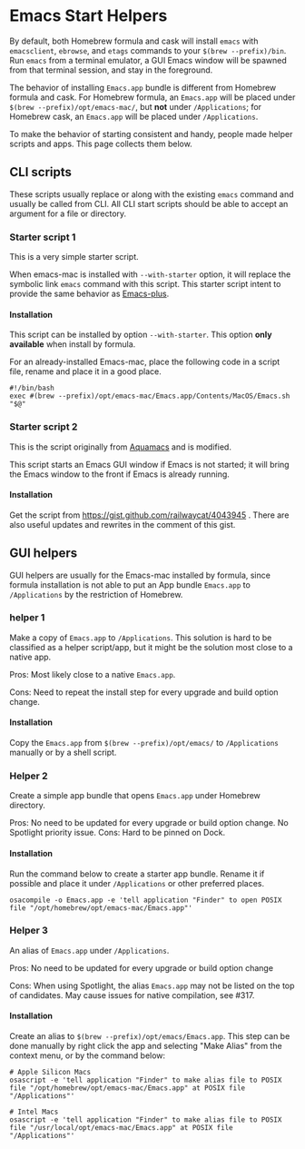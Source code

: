 # Emacs Start Helpers

By default, both Homebrew formula and cask will install `emacs` with `emacsclient`, `ebrowse`, and `etags` commands to your `$(brew --prefix)/bin`. Run `emacs` from a terminal emulator, a GUI Emacs window will be spawned from that terminal session, and stay in the foreground.

The behavior of installing `Emacs.app` bundle is different from Homebrew formula and cask. For Homebrew formula, an `Emacs.app` will be placed under `$(brew --prefix)/opt/emacs-mac/`, but **not** under `/Applications`; for Homebrew cask, an `Emacs.app` will be placed under `/Applications`.

To make the behavior of starting consistent and handy, people made helper scripts and apps. This page collects them below.

## CLI scripts
These scripts usually replace or along with the existing `emacs` command and usually be called from CLI. All CLI start scripts should be able to accept an argument for a file or directory.

### Starter script 1
This is a very simple starter script.

When emacs-mac is installed with `--with-starter` option, it will replace the symbolic link `emacs` command with this script. This starter script intent to provide the same behavior as [Emacs-plus](https://github.com/d12frosted/homebrew-emacs-plus).

#### Installation
This script can be installed by option `--with-starter`. This option **only available** when install by formula.

For an already-installed Emacs-mac, place the following code in a script file, rename and place it in a good place.

```
#!/bin/bash
exec #(brew --prefix)/opt/emacs-mac/Emacs.app/Contents/MacOS/Emacs.sh "$@"
```

### Starter script 2
This is the script originally from [Aquamacs](https://aquamacs.org/) and is modified.

This script starts an Emacs GUI window if Emacs is not started; it will bring the Emacs window to the front if Emacs is already running.

#### Installation
Get the script from https://gist.github.com/railwaycat/4043945 . There are also useful updates and rewrites in the comment of this gist.

## GUI helpers
GUI helpers are usually for the Emacs-mac installed by formula, since formula installation is not able to put an App bundle `Emacs.app` to `/Applications` by the restriction of Homebrew.

### helper 1
Make a copy of `Emacs.app` to `/Applications`. This solution is hard to be classified as a helper script/app, but it might be the solution most close to a native app.

Pros: Most likely close to a native `Emacs.app`.

Cons: Need to repeat the install step for every upgrade and build option change.

#### Installation
Copy the `Emacs.app` from `$(brew --prefix)/opt/emacs/` to `/Applications` manually or by a shell script.

### Helper 2
Create a simple app bundle that opens `Emacs.app` under Homebrew directory.

Pros: No need to be updated for every upgrade or build option change. No Spotlight priority issue.
Cons: Hard to be pinned on Dock.

#### Installation
Run the command below to create a starter app bundle. Rename it if possible and place it under `/Applications` or other preferred places.
```
osacompile -o Emacs.app -e 'tell application "Finder" to open POSIX file "/opt/homebrew/opt/emacs-mac/Emacs.app"'
```

### Helper 3
An alias of `Emacs.app` under `/Applications`.

Pros: No need to be updated for every upgrade or build option change

Cons: When using Spotlight, the alias `Emacs.app` may not be listed on the top of candidates. May cause issues for native compilation, see #317.

#### Installation
Create an alias to `$(brew --prefix)/opt/emacs/Emacs.app`. This step can be done manually by right click the app and selecting "Make Alias" from the context menu, or by the command below:

```
# Apple Silicon Macs
osascript -e 'tell application "Finder" to make alias file to POSIX file "/opt/homebrew/opt/emacs-mac/Emacs.app" at POSIX file "/Applications"'

# Intel Macs
osascript -e 'tell application "Finder" to make alias file to POSIX file "/usr/local/opt/emacs-mac/Emacs.app" at POSIX file "/Applications"'
```
